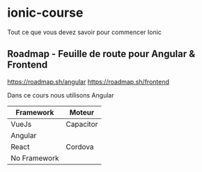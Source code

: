 # ionic-course
Tout ce que vous devez savoir pour commencer Ionic

## Roadmap - Feuille de route pour Angular & Frontend

https://roadmap.sh/angular
https://roadmap.sh/frontend

Dans ce cours nous utilisons Angular 

| Framework    | Moteur    |
|--------------|-----------|
| VueJs        | Capacitor |
| Angular      |           |
| React        | Cordova   |
| No Framework |           |
